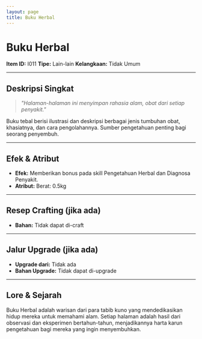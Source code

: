 ```yaml
---
layout: page
title: Buku Herbal
---
```

# Buku Herbal

**Item ID:** I011
**Tipe:** Lain-lain
**Kelangkaan:** Tidak Umum

---

## Deskripsi Singkat
> *"Halaman-halaman ini menyimpan rahasia alam, obat dari setiap penyakit."*

Buku tebal berisi ilustrasi dan deskripsi berbagai jenis tumbuhan obat, khasiatnya, dan cara pengolahannya. Sumber pengetahuan penting bagi seorang penyembuh.

---

## Efek & Atribut
*   **Efek:** Memberikan bonus pada skill Pengetahuan Herbal dan Diagnosa Penyakit.
*   **Atribut:** Berat: 0.5kg

---

## Resep Crafting (jika ada)
*   **Bahan:** Tidak dapat di-craft

---

## Jalur Upgrade (jika ada)
*   **Upgrade dari:** Tidak ada
*   **Bahan Upgrade:** Tidak dapat di-upgrade

---

## Lore & Sejarah
Buku Herbal adalah warisan dari para tabib kuno yang mendedikasikan hidup mereka untuk memahami alam. Setiap halaman adalah hasil dari observasi dan eksperimen bertahun-tahun, menjadikannya harta karun pengetahuan bagi mereka yang ingin menyembuhkan.